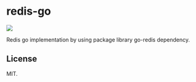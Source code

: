 # redis-go

[![](https://godoc.org/github.com/nathany/looper?status.svg)](http://godoc.org/github.com/nathany/looper)

Redis go implementation by using package library go-redis dependency.

## License
MIT.

